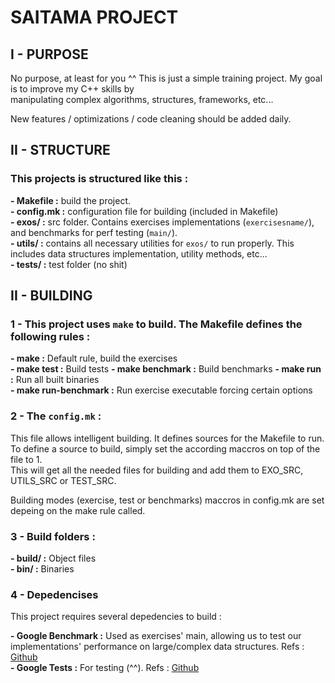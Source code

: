 # **SAITAMA PROJECT**

## __I - PURPOSE__

No purpose, at least for you ^^ This is just a simple training project. My goal is to improve my C++ skills by  
manipulating complex algorithms, structures, frameworks, etc...  

New features / optimizations / code cleaning should be added daily.  

## __II - STRUCTURE__

### This projects is structured like this :

**- Makefile :** build the project.  
**- config.mk :** configuration file for building (included in Makefile)  
**- exos/ :** src folder. Contains exercises implementations (`exercisesname/`), and benchmarks for perf testing (`main/`).  
**- utils/ :** contains all necessary utilities for `exos/` to run properly. This includes data structures implementation, utility methods, etc...  
**- tests/ :** test folder (no shit)  

## __II - BUILDING__

### 1 - This project uses `make` to build. The Makefile defines the following rules :

**- make :** Default rule, build the exercises  
**- make test :** Build tests
**- make benchmark :** Build benchmarks
**- make run :** Run all built binaries  
**- make run-benchmark :** Run exercise executable forcing certain options  

### 2 - The `config.mk` :

This file allows intelligent building. It defines sources for the Makefile to run.  
To define a source to build, simply set the according maccros on top of the file to 1.  
This will get all the needed files for building and add them to EXO_SRC, UTILS_SRC or TEST_SRC.  

Building modes (exercise, test or benchmarks) maccros in config.mk are set depeing on the make rule called.

### 3 - Build folders :

**- build/ :** Object files  
**- bin/ :** Binaries  

### 4 - Depedencises

This project requires several depedencies to build :  

**- Google Benchmark :** Used as exercises' main, allowing us to test our implementations' performance on large/complex data structures. Refs : [Github](https://github.com/google/benchmark)  
**- Google Tests :** For testing (^^). Refs : [Github](https://github.com/google/googletest)  